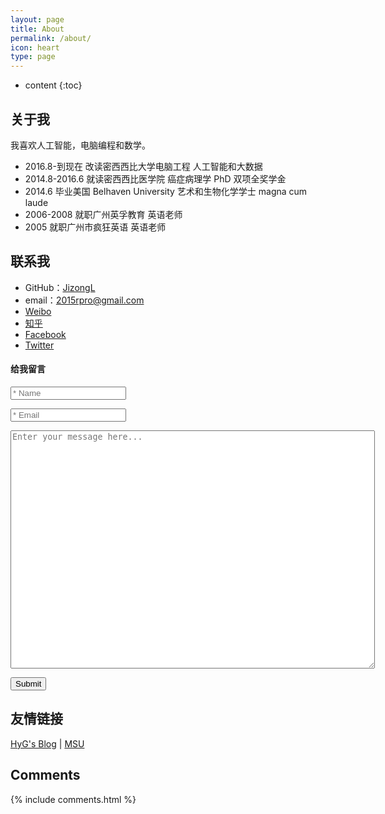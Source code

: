 ```yaml
---
layout: page
title: About
permalink: /about/
icon: heart
type: page
---
```


* content
{:toc}

## 关于我

我喜欢人工智能，电脑编程和数学。



* 2016.8-到现在  改读密西西比大学电脑工程 人工智能和大数据
* 2014.8-2016.6 就读密西西比医学院 癌症病理学 PhD 双项全奖学金
* 2014.6 毕业美国 Belhaven University 艺术和生物化学学士 magna cum laude
* 2006-2008 就职广州英孚教育 英语老师
* 2005 就职广州市疯狂英语 英语老师

## 联系我

* GitHub：[JizongL](https://github.com/JizongL)
* email：2015rpro@gmail.com
* [Weibo](http://weibo.com/1884297404)
* [知乎](https://www.zhihu.com/people/tmmgeek)
* [Facebook](https://www.facebook.com/jizong.liang)
* [Twitter](https://twitter.com/JizongLiang)

#### 给我留言

<form action="https://getsimpleform.com/messages?form_api_token=635207fe87a9b8e111b6790052148d41" method="post">
  <!-- the redirect_to is optional, the form will redirect to the referrer on submission -->
  <input type='hidden' name='redirect_to' value='{{ site.url }}/page/5thankyou'  />
  <!-- all your input fields here.... -->
  <p><input required="required" id="name" placeholder="* Name" type='text' name='name' /></p>
  <p><input required="required" id="email" placeholder="* Email" type='email' name='email' /></p>
  <textarea name="message" placeholder="Enter your message here..." id="message" cols="70" rows="25"></textarea>
  <p><input type='submit' value='Submit' /></p>
</form>


## 友情链接

[HyG's Blog](https://gaohaoyang.github.io/) \| [MSU](http://www.msstate.edu/) 

## Comments

{% include comments.html %}
